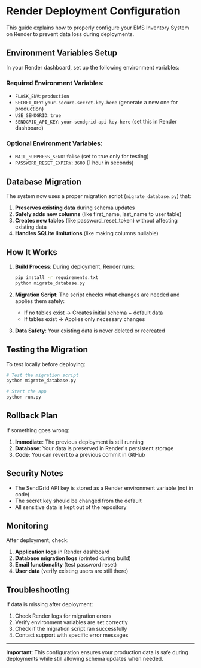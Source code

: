 # Render Deployment Configuration

This guide explains how to properly configure your EMS Inventory System on Render to prevent data loss during deployments.

## Environment Variables Setup

In your Render dashboard, set up the following environment variables:

### Required Environment Variables:
- `FLASK_ENV`: `production`
- `SECRET_KEY`: `your-secure-secret-key-here` (generate a new one for production)
- `USE_SENDGRID`: `true`
- `SENDGRID_API_KEY`: `your-sendgrid-api-key-here` (set this in Render dashboard)

### Optional Environment Variables:
- `MAIL_SUPPRESS_SEND`: `false` (set to true only for testing)
- `PASSWORD_RESET_EXPIRY`: `3600` (1 hour in seconds)

## Database Migration

The system now uses a proper migration script (`migrate_database.py`) that:

1. **Preserves existing data** during schema updates
2. **Safely adds new columns** (like first_name, last_name to user table)
3. **Creates new tables** (like password_reset_token) without affecting existing data
4. **Handles SQLite limitations** (like making columns nullable)

## How It Works

1. **Build Process**: During deployment, Render runs:
   ```bash
   pip install -r requirements.txt
   python migrate_database.py
   ```

2. **Migration Script**: The script checks what changes are needed and applies them safely:
   - If no tables exist → Creates initial schema + default data
   - If tables exist → Applies only necessary changes

3. **Data Safety**: Your existing data is never deleted or recreated

## Testing the Migration

To test locally before deploying:

```bash
# Test the migration script
python migrate_database.py

# Start the app
python run.py
```

## Rollback Plan

If something goes wrong:

1. **Immediate**: The previous deployment is still running
2. **Database**: Your data is preserved in Render's persistent storage
3. **Code**: You can revert to a previous commit in GitHub

## Security Notes

- The SendGrid API key is stored as a Render environment variable (not in code)
- The secret key should be changed from the default
- All sensitive data is kept out of the repository

## Monitoring

After deployment, check:

1. **Application logs** in Render dashboard
2. **Database migration logs** (printed during build)
3. **Email functionality** (test password reset)
4. **User data** (verify existing users are still there)

## Troubleshooting

If data is missing after deployment:

1. Check Render logs for migration errors
2. Verify environment variables are set correctly
3. Check if the migration script ran successfully
4. Contact support with specific error messages

---

**Important**: This configuration ensures your production data is safe during deployments while still allowing schema updates when needed.